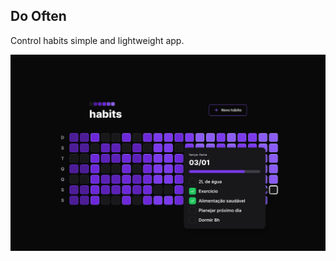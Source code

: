## Do Often
Control habits simple and lightweight app.

![alt text](https://raw.githubusercontent.com/sibelly/nlw-setup/main/.github/assets/cover.svg)

